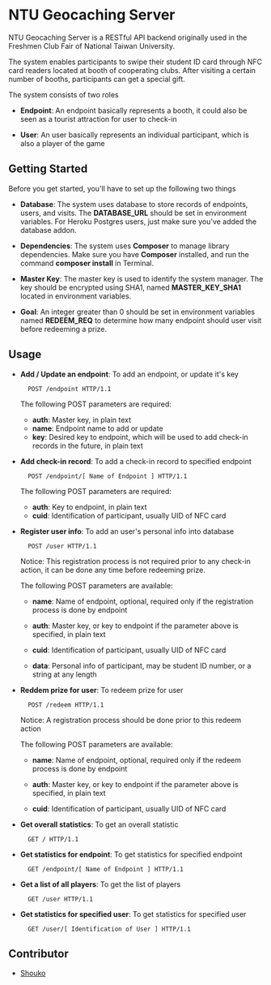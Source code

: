 NTU Geocaching Server
===========

NTU Geocaching Server is a RESTful API backend originally used in the Freshmen Club Fair of National Taiwan University.

The system enables participants to swipe their student ID card through NFC card readers located at booth of cooperating clubs. After visiting a certain number of booths, participants can get a special gift.

The system consists of two roles

- **Endpoint**: An endpoint basically represents a booth, it could also be seen as a tourist attraction for user to check-in

- **User**: An user basically represents an individual participant, which is also a player of the game

## Getting Started

Before you get started, you'll have to set up the following two things

- **Database**: The system uses database to store records of endpoints, users, and visits. The **DATABASE_URL** should be set in environment variables. For Heroku Postgres users, just make sure you've added the database addon.

- **Dependencies**: The system uses **Composer** to manage library dependencies. Make sure you have **Composer** installed, and run the command **composer install** in Terminal.

- **Master Key**: The master key is used to identify the system manager. The key should be encrypted using SHA1, named **MASTER_KEY_SHA1** located in environment variables.

- **Goal**: An integer greater than 0 should be set in environment variables named **REDEEM_REQ** to determine how many endpoint should user visit before redeeming a prize.

## Usage

- **Add / Update an endpoint**: To add an endpoint, or update it's key

		POST /endpoint HTTP/1.1

	The following POST parameters are required:

	- **auth**: Master key, in plain text
	- **name**: Endpoint name to add or update
	- **key**: Desired key to endpoint, which will be used to add check-in records in the future, in plain text


- **Add check-in record**: To add a check-in record to specified endpoint

		POST /endpoint/[ Name of Endpoint ] HTTP/1.1

	The following POST parameters are required:

	- **auth**: Key to endpoint, in plain text
	- **cuid**: Identification of participant, usually UID of NFC card


- **Register user info**: To add an user's personal info into database

		POST /user HTTP/1.1

	Notice: This registration process is not required prior to any check-in action, it can be done any time before redeeming prize.

	The following POST parameters are available:

	- **name**: Name of endpoint, optional, required only if the registration process is done by endpoint

	- **auth**: Master key, or key to endpoint if the parameter above is specified, in plain text

	- **cuid**: Identification of participant, usually UID of NFC card

	- **data**: Personal info of participant, may be student ID number, or a string at any length

- **Reddem prize for user**: To redeem prize for user

		POST /redeem HTTP/1.1

	Notice: A registration process should be done prior to this redeem action

	The following POST parameters are available:

	- **name**: Name of endpoint, optional, required only if the redeem process is done by endpoint

	- **auth**: Master key, or key to endpoint if the parameter above is specified, in plain text

	- **cuid**: Identification of participant, usually UID of NFC card

- **Get overall statistics**: To get an overall statistic

		GET / HTTP/1.1

- **Get statistics for endpoint**: To get statistics for specified endpoint

		GET /endpoint/[ Name of Endpoint ] HTTP/1.1

- **Get a list of all players**: To get the list of players

		GET /user HTTP/1.1

- **Get statistics for specified user**: To get statistics for specified user

		GET /user/[ Identification of User ] HTTP/1.1

## Contributor

- [Shouko](https://github.com/Shouko)
